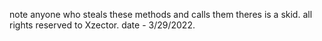 note anyone who steals these methods and calls them theres is a skid.
all rights reserved to Xzector.
date - 3/29/2022.
